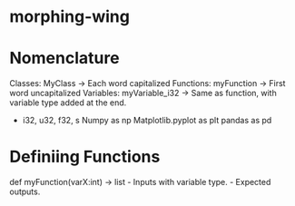 # morphing-wing

# Nomenclature

Classes: MyClass -> Each word capitalized
Functions: myFunction -> First word uncapitalized
Variables: myVariable_i32 -> Same as function, with variable type added at the end.
   - i32, u32, f32, s
Numpy as np
Matplotlib.pyplot as plt
pandas as pd

# Definiing Functions

def myFunction(varX:int) -> list
    - Inputs with variable type.
    - Expected outputs.
